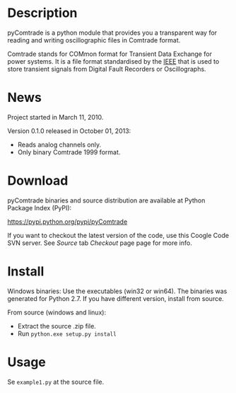 # Description #

pyComtrade is a python module that provides you a transparent way for reading and writing oscillographic files in Comtrade format.

Comtrade stands for COMmon format for Transient Data Exchange for power systems. It is a file format standardised by the [IEEE](http://ieeexplore.ieee.org/xpl/freeabs_all.jsp?reload=true&tp=&arnumber=798772&isnumber=17337) that is used to store transient signals from Digital Fault Recorders or Oscillographs.

# News #

Project started in March 11, 2010.

Version 0.1.0 released in October 01, 2013:
  * Reads analog channels only.
  * Only binary Comtrade 1999 format.

# Download #

pyComtrade binaries and source distribution are available at Python Package Index (PyPI):

https://pypi.python.org/pypi/pyComtrade

If you want to checkout the latest version of the code, use this Coogle Code SVN server. See _Source_ tab _Checkout_ page page for more info.

# Install #

Windows binaries: Use the executables (win32 or win64). The binaries was generated for Python 2.7. If you have different version, install from source.

From source (windows and linux):
  * Extract the source .zip file.
  * Run `python.exe setup.py install`

# Usage #

Se `example1.py` at the source file.